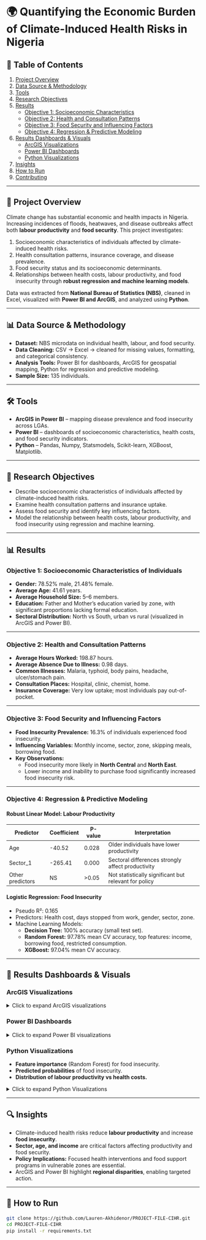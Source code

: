 # 🌍 Quantifying the Economic Burden of Climate-Induced Health Risks in Nigeria

## 📑 Table of Contents
1. [Project Overview](#-project-overview)
2. [Data Source & Methodology](#-data-source--methodology)
3. [Tools](#-tools)
4. [Research Objectives](#-research-objectives)
5. [Results](#-results)
   - [Objective 1: Socioeconomic Characteristics](#objective-1-socioeconomic-characteristics-of-individuals)
   - [Objective 2: Health and Consultation Patterns](#objective-2-health-and-consultation-patterns)
   - [Objective 3: Food Security and Influencing Factors](#objective-3-food-security-and-influencing-factors)
   - [Objective 4: Regression & Predictive Modeling](#objective-4-regression--predictive-modeling)
6. [Results Dashboards & Visuals](#-results-dashboards--visuals)
   - [ArcGIS Visualizations](#arcgis-visualizations)
   - [Power BI Dashboards](#power-bi-dashboards)
   - [Python Visualizations](#python-visualizations)
7. [Insights](#-insights)
8. [How to Run](#-how-to-run)
9. [Contributing](#-contributing)

---

## 📘 Project Overview
Climate change has substantial economic and health impacts in Nigeria. Increasing incidences of floods, heatwaves, and disease outbreaks affect both **labour productivity** and **food security**. This project investigates:  

1. Socioeconomic characteristics of individuals affected by climate-induced health risks.  
2. Health consultation patterns, insurance coverage, and disease prevalence.  
3. Food security status and its socioeconomic determinants.  
4. Relationships between health costs, labour productivity, and food insecurity through **robust regression and machine learning models**.  

Data was extracted from **National Bureau of Statistics (NBS)**, cleaned in Excel, visualized with **Power BI and ArcGIS**, and analyzed using **Python**.

---

## 📊 Data Source & Methodology
- **Dataset:** NBS microdata on individual health, labour, and food security.  
- **Data Cleaning:** CSV → Excel → cleaned for missing values, formatting, and categorical consistency.  
- **Analysis Tools:** Power BI for dashboards, ArcGIS for geospatial mapping, Python for regression and predictive modeling.  
- **Sample Size:** 135 individuals.

---

## 🛠️ Tools
- **ArcGIS in Power BI** – mapping disease prevalence and food insecurity across LGAs.  
- **Power BI** – dashboards of socioeconomic characteristics, health costs, and food security indicators.  
- **Python** – Pandas, Numpy, Statsmodels, Scikit-learn, XGBoost, Matplotlib.  

---

## 🎯 Research Objectives
- Describe socioeconomic characteristics of individuals affected by climate-induced health risks.  
- Examine health consultation patterns and insurance uptake.  
- Assess food security and identify key influencing factors.  
- Model the relationship between health costs, labour productivity, and food insecurity using regression and machine learning.

---

## 📊 Results

### Objective 1: Socioeconomic Characteristics of Individuals
- **Gender:** 78.52% male, 21.48% female.  
- **Average Age:** 41.61 years.  
- **Average Household Size:** 5–6 members.  
- **Education:** Father and Mother’s education varied by zone, with significant proportions lacking formal education.  
- **Sectoral Distribution:** North vs South, urban vs rural (visualized in ArcGIS and Power BI).

---

### Objective 2: Health and Consultation Patterns
- **Average Hours Worked:** 198.87 hours.  
- **Average Absence Due to Illness:** 0.98 days.  
- **Common Illnesses:** Malaria, typhoid, body pains, headache, ulcer/stomach pain.  
- **Consultation Places:** Hospital, clinic, chemist, home.  
- **Insurance Coverage:** Very low uptake; most individuals pay out-of-pocket.  

---

### Objective 3: Food Security and Influencing Factors
- **Food Insecurity Prevalence:** 16.3% of individuals experienced food insecurity.  
- **Influencing Variables:** Monthly income, sector, zone, skipping meals, borrowing food.  
- **Key Observations:**  
  - Food insecurity more likely in **North Central** and **North East**.  
  - Lower income and inability to purchase food significantly increased food insecurity risk.  

---

### Objective 4: Regression & Predictive Modeling

#### Robust Linear Model: Labour Productivity
| Predictor         | Coefficient | P-value | Interpretation                                         |
|------------------|------------|---------|-------------------------------------------------------|
| Age               | -40.52     | 0.028   | Older individuals have lower productivity            |
| Sector_1          | -265.41    | 0.000   | Sectoral differences strongly affect productivity    |
| Other predictors  | NS         | >0.05   | Not statistically significant but relevant for policy|


#### Logistic Regression: Food Insecurity
- Pseudo R²: 0.165  
- Predictors: Health cost, days stopped from work, gender, sector, zone.  
- Machine Learning Models:  
  - **Decision Tree:** 100% accuracy (small test set).  
  - **Random Forest:** 97.78% mean CV accuracy, top features: income, borrowing food, restricted consumption.  
  - **XGBoost:** 97.04% mean CV accuracy.

---

## 📂 Results Dashboards & Visuals

### ArcGIS Visualizations
<details>
<summary>Click to expand ArcGIS visualizations</summary>
<img src="Screenshot (950).png" width="700">
<img src="Screenshot (951).png" width="700">
<img src="Screenshot (952).png" width="700">
</details>

### Power BI Dashboards
<details>
<summary>Click to expand Power BI visualizations</summary>
<img src="Screenshot (953).png" width="700">
<img src="Screenshot (954).png" width="700">
<img src="Screenshot (955).png" width="700">
<img src="Screenshot (956).png" width="700">
<img src="Screenshot (957).png" width="700">
</details>

### Python Visualizations
- **Feature importance** (Random Forest) for food insecurity.  
- **Predicted probabilities** of food insecurity.  
- **Distribution of labour productivity vs health costs.**  

<details>
<summary>Click to expand Python Visualizations</summary>
<img src="Screenshot_Python1.png" width="700">
<img src="Screenshot_Python2.png" width="700">
</details>

---

## 🔍 Insights
- Climate-induced health risks reduce **labour productivity** and increase **food insecurity**.  
- **Sector, age, and income** are critical factors affecting productivity and food security.  
- **Policy Implications:** Focused health interventions and food support programs in vulnerable zones are essential.  
- ArcGIS and Power BI highlight **regional disparities**, enabling targeted action.

---

## 🚀 How to Run
```bash
git clone https://github.com/Lauren-Akhidenor/PROJECT-FILE-CIHR.git
cd PROJECT-FILE-CIHR
pip install -r requirements.txt
